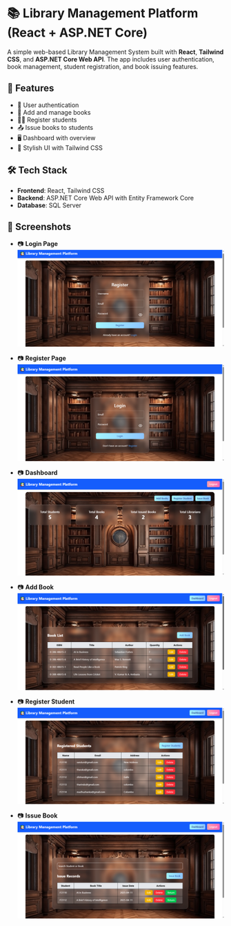 # 📚 Library Management Platform (React + ASP.NET Core)

A simple web-based Library Management System built with **React**, **Tailwind CSS**, and **ASP.NET Core Web API**. The app includes user authentication, book management, student registration, and book issuing features.

## 🚀 Features

- 🔐 User authentication
- 📘 Add and manage books
- 🧑‍🎓 Register students
- 📤 Issue books to students
- 🖥️ Dashboard with overview
- 💨 Stylish UI with Tailwind CSS

## 🛠️ Tech Stack

- **Frontend**: React, Tailwind CSS  
- **Backend**: ASP.NET Core Web API with Entity Framework Core  
- **Database**: SQL Server

## 📸 Screenshots

- 📷 **Login Page**  
  ![Login Page](images/lmLogin.png)

- 📷 **Register Page**  
  ![Register Page](images/lmRegister.png)

- 📷 **Dashboard**  
  ![Dashboard](images/lmDashboard.png)

- 📷 **Add Book**  
  ![Add Book](images/lmAddBook.png)

- 📷 **Register Student**  
  ![Register Student](images/lmRegisterStudent.png)

- 📷 **Issue Book**  
  ![Issue Book](images/lmIssueBook.png)
